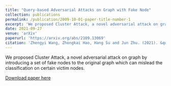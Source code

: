 ```yaml
---
title: "Query-based Adversarial Attacks on Graph with Fake Node"
collection: publications
permalink: /publication/2009-10-01-paper-title-number-1
excerpt: 'We proposed Cluster Attack, a novel adversarial attack on graph by introducing a set of fake nodes to the original graph which can mislead the classification on certain victim nodes.'
date: 2021-09-27
venue: 'arXiv'
paperurl: 'https://arxiv.org/abs/2109.13069'
citation: 'Zhengyi Wang, Zhongkai Hao, Hang Su and Jun Zhu. (2021). &quot;Query-based Adversarial Attacks on Graph with Fake Node.&quot; <i>arXiv</i>.'
---
```

We proposed Cluster Attack, a novel adversarial attack on graph by introducing a set of fake nodes to the original graph which can mislead the classification on certain victim nodes.

[Download paper here](https://arxiv.org/pdf/2109.13069.pdf)
